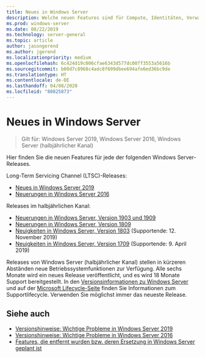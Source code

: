 ```yaml
---
title: Neues in Windows Server
description: Welche neuen Features sind für Compute, Identitäten, Verwaltung, Automatisierung, Netzwerk, Sicherheit und Speicher verfügbar?
ms.prod: windows-server
ms.date: 08/22/2019
ms.technology: server-general
ms.topic: article
author: jasongerend
ms.author: jgerend
ms.localizationpriority: medium
ms.openlocfilehash: 6c424d19c006cfae6343d577dc08ff3553a5616b
ms.sourcegitcommit: b00d7c8968c4adc8f699dbee694afe6ed36bc9de
ms.translationtype: HT
ms.contentlocale: de-DE
ms.lasthandoff: 04/08/2020
ms.locfileid: "80825873"
---
```

# <a name="whats-new-in-windows-server"></a>Neues in Windows Server

> Gilt für: Windows Server 2019, Windows Server 2016, Windows Server (halbjährlicher Kanal)

Hier finden Sie die neuen Features für jede der folgenden Windows Server-Releases.  

Long-Term Servicing Channel (LTSC)-Releases:

- [Neues in Windows Server 2019](../get-started-19/whats-new-19.md)
- [Neuerungen in Windows Server 2016](whats-new-in-windows-server-2016.md)

Releases im halbjährlichen Kanal:

- [Neuerungen in Windows Server, Version 1903 und 1909](../get-started-19/whats-new-in-windows-server-1903-1909.md)
- [Neuerungen in Windows Server, Version 1809](whats-new-in-windows-server-1809.md)
- [Neuigkeiten in Windows Server, Version 1803](whats-new-in-windows-server-1803.md) (Supportende: 12. November 2019)
- [Neuigkeiten in Windows Server, Version 1709](whats-new-in-windows-server-1709.md) (Supportende: 9. April 2019)

Releases von Windows Server (halbjährlicher Kanal) stellen in kürzeren Abständen neue Betriebssystemfunktionen zur Verfügung. Alle sechs Monate wird ein neues Release veröffentlicht, und es wird 18 Monate Support bereitgestellt. In den [Versionsinformationen zu Windows Server](windows-server-release-info.md) und auf der [Microsoft Lifecycle-Seite](https://support.microsoft.com/lifecycle) finden Sie Informationen zum Supportlifecycle. Verwenden Sie möglichst immer das neueste Release.

## <a name="see-also"></a>Siehe auch

- [Versionshinweise: Wichtige Probleme in Windows Server 2019](../get-started-19/rel-notes-19.md)
- [Versionshinweise: Wichtige Probleme in Windows Server 2016](Windows-Server-2016-GA-Release-Notes.md)
- [Features, die entfernt wurden bzw. deren Ersetzung in Windows Server geplant ist](../get-started-19/removed-features.md)